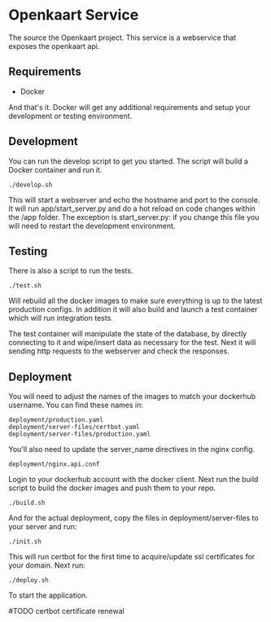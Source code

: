 Openkaart Service
==========================
The source the Openkaart project. This service is a webservice that exposes the openkaart api.

Requirements
------------
* Docker

And that's it. Docker will get any additional requirements and setup your development or testing environment.

Development
-----------
You can run the develop script to get you started. The script will build a Docker container and run it.
```
./develop.sh
```
This will start a webserver and echo the hostname and port to the console. It will run app/start_server.py and do a hot reload on code changes within the /app folder. The exception is start_server.py: if you change this file you will need to restart the development environment.

Testing
-------
There is also a script to run the tests.
```
./test.sh
```
Will rebuild all the docker images to make sure everything is up to the latest production configs. In addition it will also build and launch a test container which will run integration tests.

The test container will manipulate the state of the database, by directly connecting to it and wipe/insert data as necessary for the test. Next it will sending http requests to the webserver and check the responses.

Deployment
----------
You will need to adjust the names of the images to match your dockerhub username. You can find these names in:
```
deployment/production.yaml
deployment/server-files/certbot.yaml
deployment/server-files/production.yaml
```
You'll also need to update the server_name directives in the nginx config.
```
deployment/nginx.api.conf
```
Login to your dockerhub account with the docker client. Next run the build script to build the docker images and push them to your repo.
```
./build.sh
```
And for the actual deployment, copy the files in deployment/server-files to your server and run:
```
./init.sh
```
This will run certbot for the first time to acquire/update ssl certificates for your domain. Next run:
```
./deploy.sh
```
To start the application.

#TODO certbot certificate renewal
